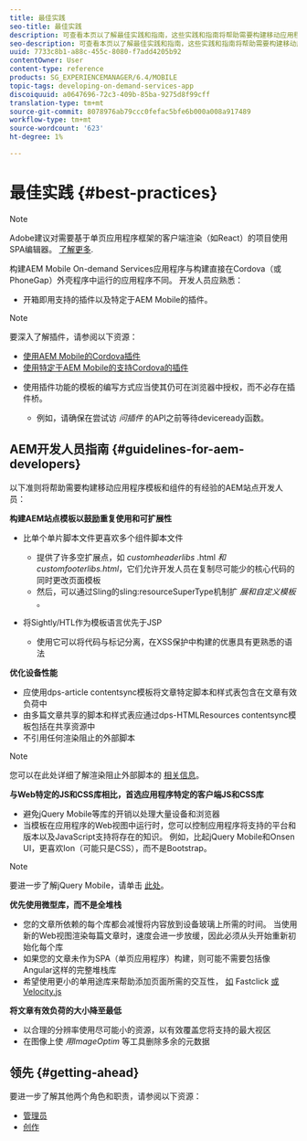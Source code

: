 ```yaml
---
title: 最佳实践
seo-title: 最佳实践
description: 可查看本页以了解最佳实践和指南，这些实践和指南将帮助需要构建移动应用程序模板和组件的有经验的AEM开发人员构建网站。
seo-description: 可查看本页以了解最佳实践和指南，这些实践和指南将帮助需要构建移动应用程序模板和组件的有经验的AEM开发人员构建网站。
uuid: 7733c8b1-a88c-455c-8080-f7add4205b92
contentOwner: User
content-type: reference
products: SG_EXPERIENCEMANAGER/6.4/MOBILE
topic-tags: developing-on-demand-services-app
discoiquuid: a0647696-72c3-409b-85ba-9275d8f99cff
translation-type: tm+mt
source-git-commit: 8078976ab79ccc0fefac5bfe6b000a008a917489
workflow-type: tm+mt
source-wordcount: '623'
ht-degree: 1%

---
```



# 最佳实践 {#best-practices}

>[!NOTE]
>
>Adobe建议对需要基于单页应用程序框架的客户端渲染（如React）的项目使用SPA编辑器。 [了解更多](/help/sites-developing/spa-overview.md).

构建AEM Mobile On-demand Services应用程序与构建直接在Cordova（或PhoneGap）外壳程序中运行的应用程序不同。 开发人员应熟悉：

* 开箱即用支持的插件以及特定于AEM Mobile的插件。

>[!NOTE]
>
>要深入了解插件，请参阅以下资源：
>
>* [使用AEM Mobile的Cordova插件](https://helpx.adobe.com/digital-publishing-solution/help/cordova-api.html)
>* [使用特定于AEM Mobile的支持Cordova的插件](https://helpx.adobe.com/digital-publishing-solution/help/app-runtime-api.html)

>



* 使用插件功能的模板的编写方式应当使其仍可在浏览器中授权，而不必存在插件桥。

   * 例如，请确保在尝试访 *问插件* 的API之前等待deviceready函数。

## AEM开发人员指南 {#guidelines-for-aem-developers}

以下准则将帮助需要构建移动应用程序模板和组件的有经验的AEM站点开发人员：

**构建AEM站点模板以鼓励重复使用和可扩展性**

* 比单个单片脚本文件更喜欢多个组件脚本文件

   * 提供了许多空扩展点，如 *customheaderlibs* .html *和customfooterlibs.html*，它们允许开发人员在复制尽可能少的核心代码的同时更改页面模板
   * 然后，可以通过Sling的sling:resourceSuperType机制扩 *展和自定义模板* 。

* 将Sightly/HTL作为模板语言优先于JSP

   * 使用它可以将代码与标记分离，在XSS保护中构建的优惠具有更熟悉的语法

**优化设备性能**

* 应使用dps-article contentsync模板将文章特定脚本和样式表包含在文章有效负荷中
* 由多篇文章共享的脚本和样式表应通过dps-HTMLResources contentsync模板包括在共享资源中
* 不引用任何渲染阻止的外部脚本

>[!NOTE]
>
>您可以在此处详细了解渲染阻止外部脚本的 [相关信息](https://developers.google.com/speed/docs/insights/BlockingJS)。

**与Web特定的JS和CSS库相比，首选应用程序特定的客户端JS和CSS库**

* 避免jQuery Mobile等库的开销以处理大量设备和浏览器
* 当模板在应用程序的Web视图中运行时，您可以控制应用程序将支持的平台和版本以及JavaScript支持将存在的知识。 例如，比起jQuery Mobile和Onsen UI，更喜欢Ion（可能只是CSS），而不是Bootstrap。

>[!NOTE]
>
>要进一步了解jQuery Mobile，请单击 [此处](https://jquerymobile.com/browser-support/1.4/)。

**优先使用微型库，而不是全堆栈**

* 您的文章所依赖的每个库都会减慢将内容放到设备玻璃上所需的时间。 当使用新的Web视图渲染每篇文章时，速度会进一步放缓，因此必须从头开始重新初始化每个库
* 如果您的文章未作为SPA（单页应用程序）构建，则可能不需要包括像Angular这样的完整堆栈库
* 希望使用更小的单用途库来帮助添加页面所需的交互性， [如](https://github.com/ftlabs/fastclick) Fastclick [或Velocity.js](https://velocityjs.org)

**将文章有效负荷的大小降至最低**

* 以合理的分辨率使用尽可能小的资源，以有效覆盖您将支持的最大视区
* 在图像上使 *用ImageOptim* 等工具删除多余的元数据

## 领先 {#getting-ahead}

要进一步了解其他两个角色和职责，请参阅以下资源：

* [管理员](/help/mobile/aem-mobile.md)
* [创作](/help/mobile/aem-mobile-on-demand.md)
